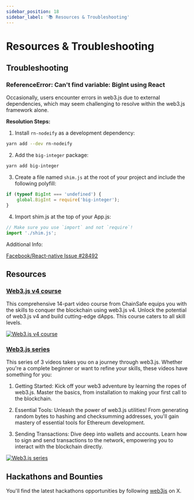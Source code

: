 ```yaml
---
sidebar_position: 18
sidebar_label: '📚 Resources & Troubleshooting'
---
```


# Resources & Troubleshooting

## Troubleshooting

### ReferenceError: Can't find variable: BigInt using React

Occasionally, users encounter errors in web3.js due to external dependencies, which may seem challenging to resolve within the web3.js framework alone.

**Resolution Steps:**

1. Install `rn-nodeify` as a development dependency:

```bash
yarn add --dev rn-nodeify
```

2. Add the `big-integer` package:

```bash
yarn add big-integer
```

3. Create a file named `shim.js` at the root of your project and include the following polyfill:

```ts
if (typeof BigInt === 'undefined') {
	global.BigInt = require('big-integer');
}
```

4. Import shim.js at the top of your App.js:

```ts
// Make sure you use `import` and not `require`!
import './shim.js';
```

Additional Info:

[Facebook/React-native Issue #28492](https://github.com/facebook/react-native/issues/28492#issuecomment-824698934)

## Resources

### [Web3.js v4 course](https://www.youtube.com/watch?v=3ZO_t-Kyr1g&list=PLPn3rQCo3XrP4LbQcOyyHQR8McV7w3HZT)

This comprehensive 14-part video course from ChainSafe equips you with the skills to conquer the blockchain using web3.js v4. Unlock the potential of web3.js v4 and build cutting-edge dApps. This course caters to all skill levels.

[![Web3.js v4 course](https://img.youtube.com/vi/3ZO_t-Kyr1g/0.jpg)](https://www.youtube.com/watch?v=3ZO_t-Kyr1g&list=PLPn3rQCo3XrP4LbQcOyyHQR8McV7w3HZT)

### [Web3.js series](https://www.youtube.com/watch?v=BQ_bDH91S4k&list=PLPn3rQCo3XrNf__8irs4-MjMt4fJqW2I_)

This series of 3 videos takes you on a journey through web3.js. Whether you're a complete beginner or want to refine your skills, these videos have something for you:

1. Getting Started: Kick off your web3 adventure by learning the ropes of web3.js. Master the basics, from installation to making your first call to the blockchain.

2. Essential Tools: Unleash the power of web3.js utilities! From generating random bytes to hashing and checksumming addresses, you'll gain mastery of essential tools for Ethereum development.

3. Sending Transactions: Dive deep into wallets and accounts. Learn how to sign and send transactions to the network, empowering you to interact with the blockchain directly.

[![Web3.js series](https://img.youtube.com/vi/BQ_bDH91S4k/0.jpg)](https://www.youtube.com/watch?v=BQ_bDH91S4k&list=PLPn3rQCo3XrNf__8irs4-MjMt4fJqW2I_)

## Hackathons and Bounties

You'll find the latest hackathons opportunities by following [web3js](https://twitter.com/web3_js) on X.
